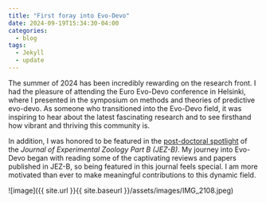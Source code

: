 ```yaml
---
title: "First foray into Evo-Devo"
date: 2024-09-19T15:34:30-04:00
categories:
  - blog
tags:
  - Jekyll
  - update
---
```

The summer of 2024 has been incredibly rewarding on the research front. I had the pleasure of attending the Euro Evo-Devo conference in Helsinki, where I presented in the symposium on methods and theories of predictive evo-devo. As someone who transitioned into the Evo-Devo field, it was inspiring to hear about the latest fascinating research and to see firsthand how vibrant and thriving this community is.  

In addition, I was honored to be featured in the [post-doctoral spotlight][jez] of the *Journal of Experimental Zoology Part B (JEZ-B)*. My journey into Evo-Devo began with reading some of the captivating reviews and papers published in JEZ-B, so being featured in this journal feels special. I am more motivated than ever to make meaningful contributions to this dynamic field.

![image]({{ site.url }}{{ site.baseurl }}/assets/images/IMG_2108.jpeg)  


[jez]: https://onlinelibrary.wiley.com/doi/10.1002/jez.b.23277
